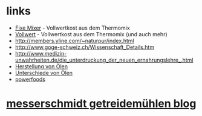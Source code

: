 # links

* [Fixe Mixer](https://fixemixer.wordpress.com/) - Vollwertkost aus dem Thermomix
* [Vollwert](https://vollwert.wordpress.com/) - Vollwertkost aus dem Thermomix (und auch mehr)
* http://members.yline.com/~naturpur/index.html
* http://www.goge-schweiz.ch/Wissenschaft_Details.htm
* http://www.medizin-unwahrheiten.de/die_unterdruckung_der_neuen_ernahrungslehre_.html
* [Herstellung von Ölen](http://www.satureja.de/html/herstellung_pflanzenole.html)
* [Unterschiede von Ölen](http://www.naturata.de/wordpress/speiseole-was-bedeutet-nativ-raffiniert-und-kalt-gepresst/)
* [powerfoods](http://www.oana.de/power.htm)
# [messerschmidt getreidemühlen blog](http://messerschmidt-muehlen.de/de/blog/)
